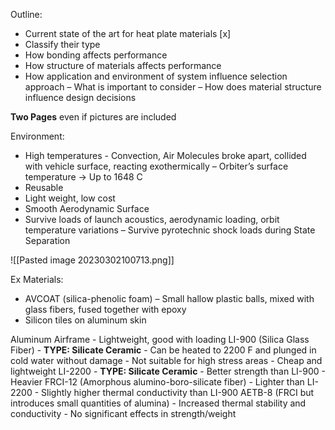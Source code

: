 Outline:
- Current state of the art for heat plate materials [x]
- Classify their type
- How bonding affects performance
- How structure of materials affects performance
- How application and environment of system influence selection approach
	– What is important to consider
	– How does material structure influence design decisions

**Two Pages** even if pictures are included

Environment:
- High temperatures - Convection, Air Molecules broke apart, collided with vehicle surface, reacting exothermically
	– Orbiter’s surface temperature → Up to 1648 C
- Reusable
- Light weight, low cost
- Smooth Aerodynamic Surface
- Survive loads of launch acoustics, aerodynamic loading, orbit temperature variations
	– Survive pyrotechnic shock loads during State Separation

![[Pasted image 20230302100713.png]]

Ex Materials:
- AVCOAT (silica-phenolic foam)
	– Small hallow plastic balls, mixed with glass fibers, fused together with epoxy
- Silicon tiles on aluminum skin

Aluminum Airframe - Lightweight, good with loading
LI-900 (Silica Glass Fiber) 
	- **TYPE: Silicate Ceramic**
	- Can be heated to 2200 F and plunged in cold water without damage
	- Not suitable for high stress areas
	- Cheap and lightweight
LI-2200
	- **TYPE: Silicate Ceramic**
	- Better strength than LI-900
	- Heavier
FRCI-12 (Amorphous alumino-boro-silicate fiber)
	- Lighter than LI-2200
	- Slightly higher thermal conductivity than LI-900
AETB-8 (FRCI but introduces small quantities of alumina)
	- Increased thermal stability and conductivity
	- No significant effects in strength/weight
